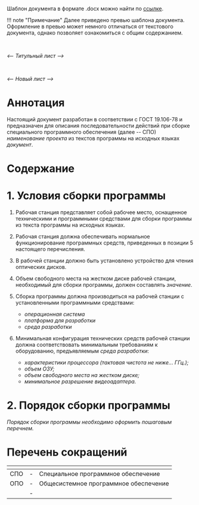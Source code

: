 Шаблон документа в формате .docx можно найти по [ссылке](). 

!!! note "Примечание" 
    Далее приведено превью шаблона документа. Оформление в превью может немного отличаться от текстового документа, однако позволяет ознакомиться с общим содержанием.

<br/>

*<--  Титульный лист  -->*

<br/>

*<--  Новый лист  -->*

# Аннотация
Настоящий документ разработан в соответствии с ГОСТ 19.106-78 и
предназначен для описания последовательности действий при сборке
специального программного обеспечения (далее -- СПО) *наименование
проекта* из текстов программы на исходных языках *документ*.

<!--  Новый лист, используем автоформирование ворда за счет заголовков. Далее вариант для Маркдауна -->
# Содержание

<!--  Новый лист  -->
# 1. Условия сборки программы 
1) Рабочая станция представляет собой рабочее место, оснащенное техническими и программными средствами для сборки программы из текста программы на исходных языках.

2) Рабочая станция должна обеспечивать нормальное функционирование программных средств, приведенных в позиции 5 настоящего перечисления.

3) В рабочей станции должно быть установлено устройство для чтения оптических дисков.

4) Объем свободного места на жестком диске рабочей станции, необходимый для сборки программы, должен составлять *значение*.

5) Сборка программы должна производиться на рабочей станции с установленными программными средствами:   
    - *операционная система*   
    - *платформа для разработки*   
    - *среда разработки*   

6) Минимальная конфигурация технических средств рабочей станции должна соответствовать минимальным требованиям к оборудованию, предъявляемым *среда разработки*:   
    - *характеристики процессора (тактовая чистота не ниже\... ГГц.);*   
    - *объем ОЗУ;*   
    - *объем свободного места на жестком диске;*   
    - *минимальное разрешение видеоадаптера.*   

<!--  Новый лист  -->
# 2. Порядок сборки программы 
*Порядок сборки программы необходимо оформить пошаговым перечнем.*


<!--  Таблица подписями -->

<!--  Новый лист  -->
# Перечень сокращений
| <!-- без заголовка--> | <!-- без заголовка--> | <!-- без заголовка--> |
|:--|:-:|:-|
|СПО|-|Специальное программное обеспечение|
|ОПО|-|Общесистемное программное обеспечение|
||-||

<!--  всегда с нового листа: Лист регистрации изменений -->